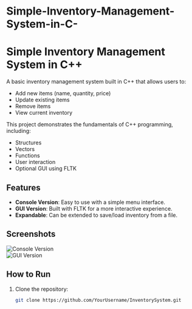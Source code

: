 # Simple-Inventory-Management-System-in-C-
# Simple Inventory Management System in C++

A basic inventory management system built in C++ that allows users to:

- Add new items (name, quantity, price)
- Update existing items
- Remove items
- View current inventory

This project demonstrates the fundamentals of C++ programming, including:

- Structures
- Vectors
- Functions
- User interaction
- Optional GUI using FLTK

## Features

- **Console Version**: Easy to use with a simple menu interface.
- **GUI Version**: Built with FLTK for a more interactive experience.
- **Expandable**: Can be extended to save/load inventory from a file.

## Screenshots

![Console Version](link_to_console_screenshot.png)  
![GUI Version](link_to_gui_screenshot.png)

## How to Run

1. Clone the repository:  
   ```bash
   git clone https://github.com/YourUsername/InventorySystem.git
